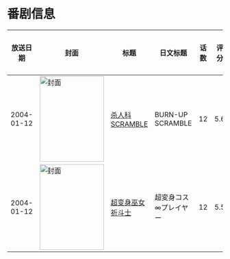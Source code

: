 # 番剧信息

|放送日期|封面|标题|日文标题|话数|评分|评分人数|
|---|---|---|---|---|---|---|
|2004-01-12|<img src="//lain.bgm.tv/pic/cover/c/46/bf/29278_s5vSs.jpg" alt="封面" style="width:150px;height:200px;object-fit:cover;">|[杀人科 SCRAMBLE](https://bangumi.tv/subject/29278)|BURN-UP SCRAMBLE|12|5.6|34人评分|
|2004-01-12|<img src="//lain.bgm.tv/pic/cover/c/df/79/35981_IO63G.jpg" alt="封面" style="width:150px;height:200px;object-fit:cover;">|[超变身巫女祈斗士](https://bangumi.tv/subject/35981)|超変身コス∞プレイヤー|12|5.5|24人评分|
